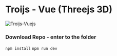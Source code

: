# Troijs - Vue (Threejs 3D)


![Troijs-Vuejs](/src/assets/troisjs.png)

### Download Repo - enter to the folder
`npm install`
`npm run dev`

